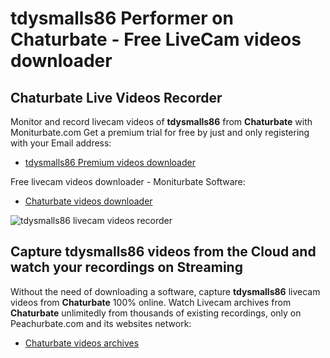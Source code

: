 # tdysmalls86 Performer on Chaturbate - Free LiveCam videos downloader

## Chaturbate Live Videos Recorder

Monitor and record livecam videos of **tdysmalls86** from **Chaturbate** with Moniturbate.com
Get a premium trial for free by just and only registering with your Email address:
* [tdysmalls86 Premium videos downloader](https://moniturbate.com/request-demo-licence-key.html)

Free livecam videos downloader - Moniturbate Software:
* [Chaturbate videos downloader](https://moniturbate.com/moniturbate-download-software.html)

![tdysmalls86 livecam videos recorder](https://peachurnet.com/templates/moniturbate-software.png)


## Capture tdysmalls86 videos from the Cloud and watch your recordings on Streaming

Without the need of downloading a software, capture **tdysmalls86** livecam videos from **Chaturbate** 100% online.
Watch Livecam archives from **Chaturbate** unlimitedly from thousands of existing recordings, only on Peachurbate.com and its websites network:
* [Chaturbate videos archives](https://peachurnet.com/)